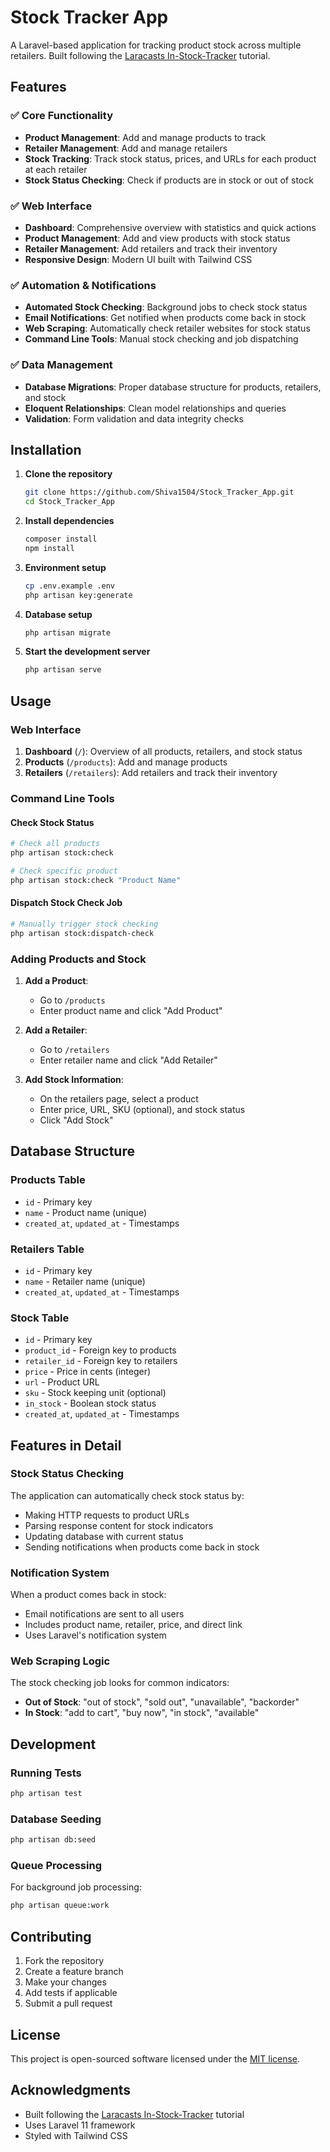 # Stock Tracker App

A Laravel-based application for tracking product stock across multiple retailers. Built following the [Laracasts In-Stock-Tracker](https://github.com/laracasts/In-Stock-Tracker) tutorial.

## Features

### ✅ Core Functionality
- **Product Management**: Add and manage products to track
- **Retailer Management**: Add and manage retailers
- **Stock Tracking**: Track stock status, prices, and URLs for each product at each retailer
- **Stock Status Checking**: Check if products are in stock or out of stock

### ✅ Web Interface
- **Dashboard**: Comprehensive overview with statistics and quick actions
- **Product Management**: Add and view products with stock status
- **Retailer Management**: Add retailers and track their inventory
- **Responsive Design**: Modern UI built with Tailwind CSS

### ✅ Automation & Notifications
- **Automated Stock Checking**: Background jobs to check stock status
- **Email Notifications**: Get notified when products come back in stock
- **Web Scraping**: Automatically check retailer websites for stock status
- **Command Line Tools**: Manual stock checking and job dispatching

### ✅ Data Management
- **Database Migrations**: Proper database structure for products, retailers, and stock
- **Eloquent Relationships**: Clean model relationships and queries
- **Validation**: Form validation and data integrity checks

## Installation

1. **Clone the repository**
   ```bash
   git clone https://github.com/Shiva1504/Stock_Tracker_App.git
   cd Stock_Tracker_App
   ```

2. **Install dependencies**
   ```bash
   composer install
   npm install
   ```

3. **Environment setup**
   ```bash
   cp .env.example .env
   php artisan key:generate
   ```

4. **Database setup**
   ```bash
   php artisan migrate
   ```

5. **Start the development server**
   ```bash
   php artisan serve
   ```

## Usage

### Web Interface

1. **Dashboard** (`/`): Overview of all products, retailers, and stock status
2. **Products** (`/products`): Add and manage products
3. **Retailers** (`/retailers`): Add retailers and track their inventory

### Command Line Tools

#### Check Stock Status
```bash
# Check all products
php artisan stock:check

# Check specific product
php artisan stock:check "Product Name"
```

#### Dispatch Stock Check Job
```bash
# Manually trigger stock checking
php artisan stock:dispatch-check
```

### Adding Products and Stock

1. **Add a Product**:
   - Go to `/products`
   - Enter product name and click "Add Product"

2. **Add a Retailer**:
   - Go to `/retailers`
   - Enter retailer name and click "Add Retailer"

3. **Add Stock Information**:
   - On the retailers page, select a product
   - Enter price, URL, SKU (optional), and stock status
   - Click "Add Stock"

## Database Structure

### Products Table
- `id` - Primary key
- `name` - Product name (unique)
- `created_at`, `updated_at` - Timestamps

### Retailers Table
- `id` - Primary key
- `name` - Retailer name (unique)
- `created_at`, `updated_at` - Timestamps

### Stock Table
- `id` - Primary key
- `product_id` - Foreign key to products
- `retailer_id` - Foreign key to retailers
- `price` - Price in cents (integer)
- `url` - Product URL
- `sku` - Stock keeping unit (optional)
- `in_stock` - Boolean stock status
- `created_at`, `updated_at` - Timestamps

## Features in Detail

### Stock Status Checking
The application can automatically check stock status by:
- Making HTTP requests to product URLs
- Parsing response content for stock indicators
- Updating database with current status
- Sending notifications when products come back in stock

### Notification System
When a product comes back in stock:
- Email notifications are sent to all users
- Includes product name, retailer, price, and direct link
- Uses Laravel's notification system

### Web Scraping Logic
The stock checking job looks for common indicators:
- **Out of Stock**: "out of stock", "sold out", "unavailable", "backorder"
- **In Stock**: "add to cart", "buy now", "in stock", "available"

## Development

### Running Tests
```bash
php artisan test
```

### Database Seeding
```bash
php artisan db:seed
```

### Queue Processing
For background job processing:
```bash
php artisan queue:work
```

## Contributing

1. Fork the repository
2. Create a feature branch
3. Make your changes
4. Add tests if applicable
5. Submit a pull request

## License

This project is open-sourced software licensed under the [MIT license](https://opensource.org/licenses/MIT).

## Acknowledgments

- Built following the [Laracasts In-Stock-Tracker](https://github.com/laracasts/In-Stock-Tracker) tutorial
- Uses Laravel 11 framework
- Styled with Tailwind CSS
